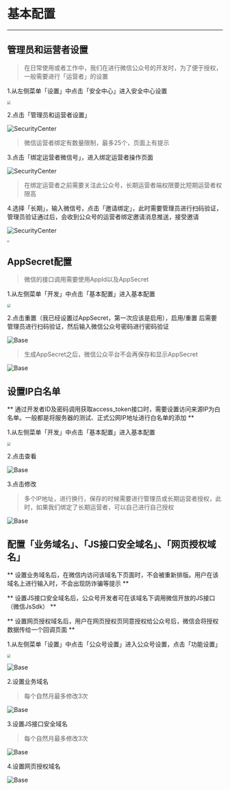 # <img src="../images/icon/wechat.jpeg" style="zoom:3%" />基本配置

---

## 管理员和运营者设置

>在日常使用或者工作中，我们在进行微信公众号的开发时，为了便于授权，一般需要进行「运营者」的设置

1.从左侧菜单「设置」中点击「安全中心」进入安全中心设置

<img src="../images/wechat_content/wechat-base1.png" style="zoom:50%" />

2.点击「管理员和运营者设置」

![SecurityCenter](../images/wechat_content/wechat-base2.png)

>微信运营者绑定有数量限制，最多25个，页面上有提示

3.点击「绑定运营者微信号」，进入绑定运营者操作页面

![SecurityCenter](../images/wechat_content/wechat-base3.png)

>在绑定运营者之前需要关注此公众号，长期运营者端权限要比短期运营者权限高

4.选择「长期」，输入微信号，点击「邀请绑定」，此时需要管理员进行扫码验证，管理员验证通过后，会收到公众号的运营者绑定邀请消息推送，接受邀请

![SecurityCenter](../images/wechat_content/wechat-base4.png)

<img src="../images/wechat_content/wechat-base5.png" style="zoom:30%" />

## AppSecret配置

>微信的接口调用需要使用AppId以及AppSecret

1.从左侧菜单「开发」中点击「基本配置」进入基本配置

<img src="../images/wechat_content/wechat-base6.png" style="zoom:50%" />

2.点击重置（我已经设置过AppSecret，第一次应该是启用），启用/重置 后需要管理员进行扫码验证，然后输入微信公众号密码进行密码验证

![Base](../images/wechat_content/wechat-base7.png)

>生成AppSecret之后，微信公众平台不会再保存和显示AppSecret

![Base](../images/wechat_content/wechat-base8.png)

## 设置IP白名单

**
通过开发者ID及密码调用获取access_token接口时，需要设置访问来源IP为白名单。一般都是将服务器的测试、正式公网IP地址进行白名单的添加
**

1.从左侧菜单「开发」中点击「基本配置」进入基本配置

<img src="../images/wechat_content/wechat-base6.png" style="zoom:50%" />

2.点击查看

![Base](../images/wechat_content/wechat-base9.png)

3.点击修改

>多个IP地址，进行换行，保存的时候需要进行管理员或长期运营者授权，此时，如果我们绑定了长期运营者，可以自己进行自己授权

![Base](../images/wechat_content/wechat-base10.png)

## 配置「业务域名」、「JS接口安全域名」、「网页授权域名」

**
设置业务域名后，在微信内访问该域名下页面时，不会被重新排版。用户在该域名上进行输入时，不会出现防诈骗等提示
**

**
设置JS接口安全域名后，公众号开发者可在该域名下调用微信开放的JS接口（微信JsSdk）
**

**
设置网页授权域名后，用户在网页授权页同意授权给公众号后，微信会将授权数据传给一个回调页面
**

1.从左侧菜单「设置」中点击「公众号设置」进入公众号设置，点击「功能设置」

<img src="../images/wechat_content/wechat-base11.png" style="zoom:50%" />

![Base](../images/wechat_content/wechat-base12.png)

2.设置业务域名

>每个自然月最多修改3次

![Base](../images/wechat_content/wechat-base13.png)

3.设置JS接口安全域名

>每个自然月最多修改3次

![Base](../images/wechat_content/wechat-base14.png)

4.设置网页授权域名

![Base](../images/wechat_content/wechat-base15.png)